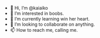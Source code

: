 - 👋 Hi, I’m @kaiaiko
- 👀 I’m interested in boobs.
- 🌱 I’m currently learning win her heart.
- 💞️ I’m looking to collaborate on anything.
- 📫 How to reach me, calling me.
